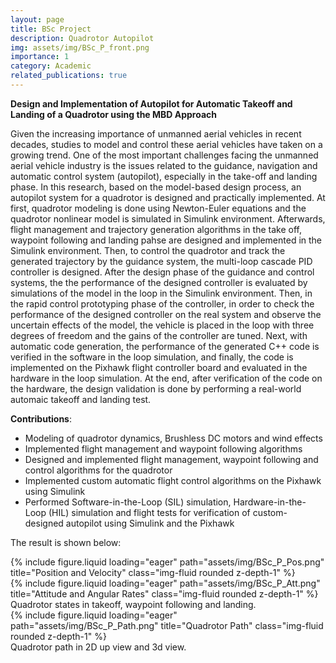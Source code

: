 ```yaml
---
layout: page
title: BSc Project
description: Quadrotor Autopilot 
img: assets/img/BSc_P_front.png
importance: 1
category: Academic
related_publications: true
---
```

**Design and Implementation of Autopilot for Automatic Takeoff and Landing of a Quadrotor using the MBD Approach**

Given the increasing importance of unmanned aerial vehicles in recent decades, studies to model and control these aerial vehicles have taken on a growing trend. One of the most important challenges facing the unmanned aerial vehicle industry is the issues related to the guidance, navigation and automatic control system (autopilot), especially in the take-off and landing phase. In this research, based on the model-based design process, an autopilot system for a quadrotor is designed and practically implemented. At first, quadrotor modeling is done using Newton-Euler equations and the quadrotor nonlinear model is simulated in Simulink environment. Afterwards, flight management and trajectory generation algorithms in the take off, waypoint following and landing pahse are designed and implemented in the Simulink environment. Then, to control the quadrotor and track the  generated trajectory by the guidance system, the multi-loop cascade PID controller is designed. After the design phase of the guidance and control systems, the the performance of the designed controller is evaluated by simulations of the model in the loop in the Simulink environment. Then, in the rapid control prototyping phase of the controller, in order to check the performance of the designed controller on the real system and observe the uncertain effects of the model, the vehicle is placed in the loop with three degrees of freedom and the gains of the controller are tuned. Next, with automatic code generation, the performance of the generated C++ code is verified in the software in the loop simulation, and finally, the code is implemented on the Pixhawk flight controller board and evaluated in the hardware in the loop simulation. At the end, after verification of the code on the hardware, the design validation is done by performing a real-world automaic takeoff and landing test. 

**Contributions**:
* Modeling of quadrotor dynamics, Brushless DC motors and wind effects
* Implemented flight management and waypoint following algorithms
* Designed and implemented flight management, waypoint following and control algorithms for the quadrotor
* Implemented custom automatic flight control algorithms on the Pixhawk using Simulink
* Performed Software-in-the-Loop (SIL) simulation, Hardware-in-the-Loop (HIL) simulation and flight tests for verification of custom-designed autopilot using Simulink and the Pixhawk

The result is shown below:
<div class="row">
    <div class="col-sm mt-3 mt-md-0">
        {% include figure.liquid loading="eager" path="assets/img/BSc_P_Pos.png" title="Position and Velocity" class="img-fluid rounded z-depth-1" %}
    </div>
    <div class="col-sm mt-3 mt-md-0">
        {% include figure.liquid loading="eager" path="assets/img/BSc_P_Att.png" title="Attitude and Angular Rates" class="img-fluid rounded z-depth-1" %}
    </div>
</div>
<div class="caption">
    Quadrotor states in takeoff, waypoint following and landing.
</div>
<div class="row">
    <div class="col-sm mt-3 mt-md-0">
        {% include figure.liquid loading="eager" path="assets/img/BSc_P_Path.png" title="Quadrotor Path" class="img-fluid rounded z-depth-1" %}
<div class="caption">
    Quadrotor path in 2D up view and 3d view.
</div>

